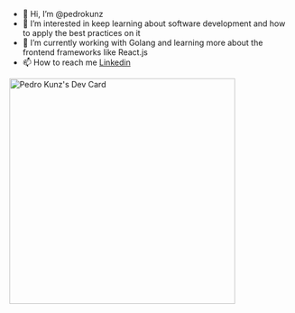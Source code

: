 - 👋 Hi, I’m @pedrokunz
- 👀 I’m interested in keep learning about software development and how to apply the best practices on it
- 🌱 I’m currently working with Golang and learning more about the frontend frameworks like React.js
- 📫 How to reach me [Linkedin](https://www.linkedin.com/in/pedro-kunz-a8310663)

<a href="https://app.daily.dev/pedrokunz"><img src="https://api.daily.dev/devcards/326f3be9993e4786a28cb4877f78a933.png?r=mjb" width="400" alt="Pedro Kunz's Dev Card"/></a>
